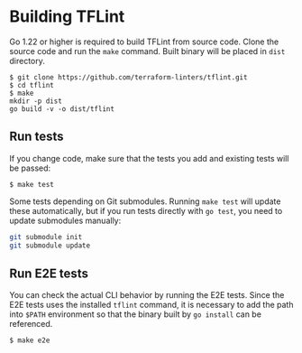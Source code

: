 # Building TFLint

Go 1.22 or higher is required to build TFLint from source code. Clone the source code and run the `make` command. Built binary will be placed in `dist` directory.

```console
$ git clone https://github.com/terraform-linters/tflint.git
$ cd tflint
$ make
mkdir -p dist
go build -v -o dist/tflint
```

## Run tests

If you change code, make sure that the tests you add and existing tests will be passed:

```console
$ make test
```

Some tests depending on Git submodules. Running `make test` will update these automatically, but if you run tests directly with `go test`, you need to update submodules manually:

```sh
git submodule init
git submodule update
```

## Run E2E tests

You can check the actual CLI behavior by running the E2E tests. Since the E2E tests uses the installed `tflint` command, it is necessary to add the path into `$PATH` environment so that the binary built by `go install` can be referenced.

```console
$ make e2e
```
